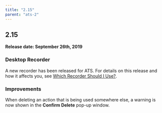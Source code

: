 ```yaml
---
title: "2.15"
parent: "ats-2"
---
```


## 2.15

**Release date: September 26th, 2019**

### Desktop Recorder

A new recorder has been released for  ATS. For details on this release and how it affects you, see [Which Recorder Should I Use?](/addons/ats-addon/rg-two-desktoprecorder).

### Improvements

When deleting an action that is being used somewhere else, a warning is now shown in the **Confirm Delete** pop-up window.
